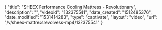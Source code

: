 {
    "title": "SHEEX Performance Cooling Mattress - Revolutionary",
    "description": "",
    "videoid": "132375541",
    "date_created": "1512485376",
    "date_modified": "1531414283",
    "type": "captivate",
    "layout": "video",
    "url": "\/v\/sheex-mattressrevolvess-mp4\/132375541"
}